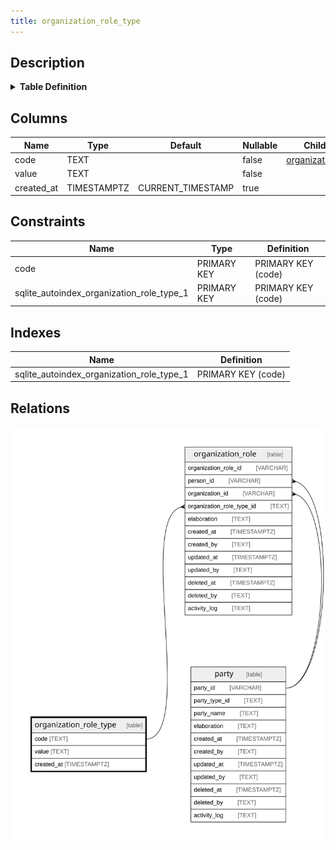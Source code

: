 ```yaml
---
title: organization_role_type
---
```


## Description

<details>
<summary><strong>Table Definition</strong></summary>

```sql
CREATE TABLE "organization_role_type" (
    "code" TEXT PRIMARY KEY NOT NULL,
    "value" TEXT NOT NULL,
    "created_at" TIMESTAMPTZ DEFAULT CURRENT_TIMESTAMP
)
```

</details>

## Columns

| Name       | Type        | Default           | Nullable | Children                                                                            | Comment |
| ---------- | ----------- | ----------------- | -------- | ----------------------------------------------------------------------------------- | ------- |
| code       | TEXT        |                   | false    | [organization_role](/surveilr/reference/db/surveilr-state-schema/organization_role) |         |
| value      | TEXT        |                   | false    |                                                                                     |         |
| created_at | TIMESTAMPTZ | CURRENT_TIMESTAMP | true     |                                                                                     |         |

## Constraints

| Name                                      | Type        | Definition         |
| ----------------------------------------- | ----------- | ------------------ |
| code                                      | PRIMARY KEY | PRIMARY KEY (code) |
| sqlite_autoindex_organization_role_type_1 | PRIMARY KEY | PRIMARY KEY (code) |

## Indexes

| Name                                      | Definition         |
| ----------------------------------------- | ------------------ |
| sqlite_autoindex_organization_role_type_1 | PRIMARY KEY (code) |

## Relations

![er](../../../../../assets/organization_role_type.svg)
